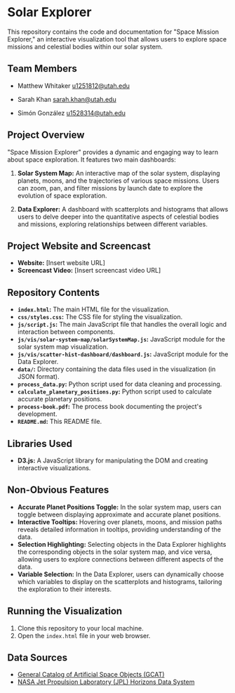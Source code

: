 # Solar Explorer

This repository contains the code and documentation for "Space Mission Explorer," an interactive visualization tool that allows users to explore space missions and celestial bodies within our solar system.

## Team Members

- Matthew Whitaker u1251812@utah.edu

- Sarah Khan sarah.khan@utah.edu

- Simón González u1528314@utah.edu



## Project Overview

"Space Mission Explorer" provides a dynamic and engaging way to learn about space exploration. It features two main dashboards:

1.  **Solar System Map:** An interactive map of the solar system, displaying planets, moons, and the trajectories of various space missions. Users can zoom, pan, and filter missions by launch date to explore the evolution of space exploration.

2.  **Data Explorer:** A dashboard with scatterplots and histograms that allows users to delve deeper into the quantitative aspects of celestial bodies and missions, exploring relationships between different variables.

## Project Website and Screencast

*   **Website:** [Insert website URL]
*   **Screencast Video:** [Insert screencast video URL]

## Repository Contents

*   **`index.html`:** The main HTML file for the visualization.
*   **`css/styles.css`:** The CSS file for styling the visualization.
*   **`js/script.js`:** The main JavaScript file that handles the overall logic and interaction between components.
*   **`js/vis/solar-system-map/solarSystemMap.js`:**  JavaScript module for the solar system map visualization.
*   **`js/vis/scatter-hist-dashboard/dashboard.js`:** JavaScript module for the Data Explorer.
*   **`data/`:**  Directory containing the data files used in the visualization (in JSON format).
*   **`process_data.py`:** Python script used for data cleaning and processing.
*   **`calculate_planetary_positions.py`:** Python script used to calculate accurate planetary positions.
*   **`process-book.pdf`:**  The process book documenting the project's development.
*   **`README.md`:** This README file.

## Libraries Used

*   **D3.js:**  A JavaScript library for manipulating the DOM and creating interactive visualizations.

## Non-Obvious Features

*   **Accurate Planet Positions Toggle:**  In the solar system map, users can toggle between displaying approximate and accurate planet positions. 
*   **Interactive Tooltips:** Hovering over planets, moons, and mission paths reveals detailed information in tooltips, providing understanding of the data.
*   **Selection Highlighting:** Selecting objects in the Data Explorer highlights the corresponding objects in the solar system map, and vice versa, allowing users to explore connections between different aspects of the data.
*   **Variable Selection:** In the Data Explorer, users can dynamically choose which variables to display on the scatterplots and histograms, tailoring the exploration to their interests.

## Running the Visualization

1.  Clone this repository to your local machine.
2.  Open the `index.html` file in your web browser.

## Data Sources

*   [General Catalog of Artificial Space Objects (GCAT)](https://planet4589.org/space/gcat/index.html)
*   [NASA Jet Propulsion Laboratory (JPL) Horizons Data System](https://ssd.jpl.nasa.gov/horizons/)